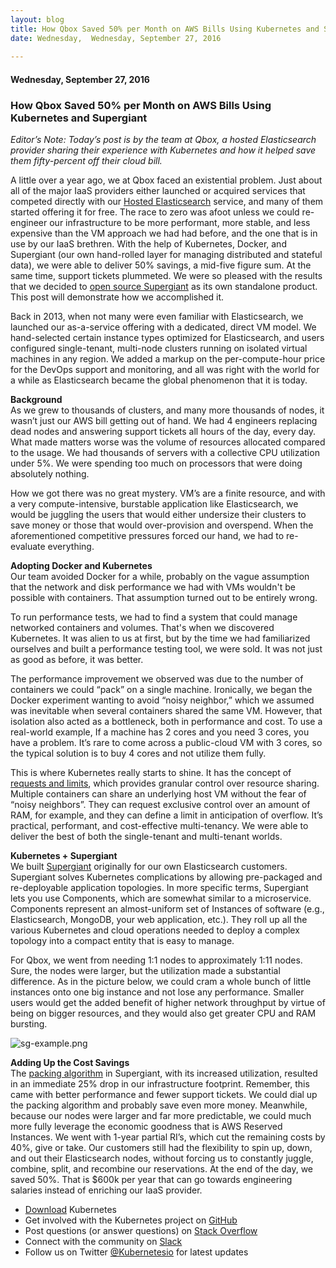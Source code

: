 ```yaml
---
layout: blog
title: How Qbox Saved 50% per Month on AWS Bills Using Kubernetes and Supergiant
date: Wednesday,  Wednesday, September 27, 2016 
 
---
```

#### Wednesday, September 27, 2016 
### How Qbox Saved 50% per Month on AWS Bills Using Kubernetes and Supergiant 
_Editor’s Note: Today’s post is by the team at Qbox, a hosted Elasticsearch provider sharing their experience with Kubernetes and how it helped save them fifty-percent off their cloud bill.&nbsp;_  
  
A little over a year ago, we at Qbox faced an existential problem. Just about all of the major IaaS providers either launched or acquired services that competed directly with our [Hosted Elasticsearch](https://qbox.io/) service, and many of them started offering it for free. The race to zero was afoot unless we could re-engineer our infrastructure to be more performant, more stable, and less expensive than the VM approach we had had before, and the one that is in use by our IaaS brethren. With the help of Kubernetes, Docker, and Supergiant (our own hand-rolled layer for managing distributed and stateful data), we were able to deliver 50% savings, a mid-five figure sum. At the same time, support tickets plummeted. We were so pleased with the results that we decided to [open source Supergiant](https://github.com/supergiant/supergiant) as its own standalone product. This post will demonstrate how we accomplished it.  
  
Back in 2013, when not many were even familiar with Elasticsearch, we launched our as-a-service offering with a dedicated, direct VM model. We hand-selected certain instance types optimized for Elasticsearch, and users configured single-tenant, multi-node clusters running on isolated virtual machines in any region. We added a markup on the per-compute-hour price for the DevOps support and monitoring, and all was right with the world for a while as Elasticsearch became the global phenomenon that it is today.  
  
**Background**  
As we grew to thousands of clusters, and many more thousands of nodes, it wasn’t just our AWS bill getting out of hand. We had 4 engineers replacing dead nodes and answering support tickets all hours of the day, every day. What made matters worse was the volume of resources allocated compared to the usage. We had thousands of servers with a collective CPU utilization under 5%. We were spending too much on processors that were doing absolutely nothing.&nbsp;  
  
How we got there was no great mystery. VM’s are a finite resource, and with a very compute-intensive, burstable application like Elasticsearch, we would be juggling the users that would either undersize their clusters to save money or those that would over-provision and overspend. When the aforementioned competitive pressures forced our hand, we had to re-evaluate everything.  
  
**Adopting Docker and Kubernetes**  
Our team avoided Docker for a while, probably on the vague assumption that the network and disk performance we had with VMs wouldn't be possible with containers. That assumption turned out to be entirely wrong.  
  
To run performance tests, we had to find a system that could manage networked containers and volumes. That's when we discovered Kubernetes. It was alien to us at first, but by the time we had familiarized ourselves and built a performance testing tool, we were sold. It was not just as good as before, it was better.  
  
The performance improvement we observed was due to the number of containers we could “pack” on a single machine. Ironically, we began the Docker experiment wanting to avoid “noisy neighbor,” which we assumed was inevitable when several containers shared the same VM. However, that isolation also acted as a bottleneck, both in performance and cost. To use a real-world example, If a machine has 2 cores and you need 3 cores, you have a problem. It’s rare to come across a public-cloud VM with 3 cores, so the typical solution is to buy 4 cores and not utilize them fully.  
  
This is where Kubernetes really starts to shine. It has the concept of [requests and limits](http://kubernetes.io/docs/user-guide/compute-resources/), which provides granular control over resource sharing. Multiple containers can share an underlying host VM without the fear of “noisy neighbors”. They can request exclusive control over an amount of RAM, for example, and they can define a limit in anticipation of overflow. It’s practical, performant, and cost-effective multi-tenancy. We were able to deliver the best of both the single-tenant and multi-tenant worlds.  
  
**Kubernetes + Supergiant**  
We built [Supergiant](https://supergiant.io/) originally for our own Elasticsearch customers. Supergiant solves Kubernetes complications by allowing pre-packaged and re-deployable application topologies. In more specific terms, Supergiant lets you use Components, which are somewhat similar to a microservice. Components represent an almost-uniform set of Instances of software (e.g., Elasticsearch, MongoDB, your web application, etc.). They roll up all the various Kubernetes and cloud operations needed to deploy a complex topology into a compact entity that is easy to manage.  
  
For Qbox, we went from needing 1:1 nodes to approximately 1:11 nodes. Sure, the nodes were larger, but the utilization made a substantial difference. As in the picture below, we could cram a whole bunch of little instances onto one big instance and not lose any performance. Smaller users would get the added benefit of higher network throughput by virtue of being on bigger resources, and they would also get greater CPU and RAM bursting.  
  
 ![sg-example.png](https://lh6.googleusercontent.com/vV7vzgS8fl-wJSTVbtE7aveWwBf2kXH348ItU0uvakWa-TeO9sJQxr9IuccNa1L9NOLqIBWEDg1ASgChjoBdeDgkiazJ0z9x4r439YukgVz3yOXcouCZXaPjMQOXjmWTm8tBBOqh)  
  
**Adding Up the Cost Savings**  
The [packing algorithm](https://supergiant.io/blog/supergiant-packing-algorithm-unique-save-money) in Supergiant, with its increased utilization, resulted in an immediate 25% drop in our infrastructure footprint. Remember, this came with better performance and fewer support tickets. We could dial up the packing algorithm and probably save even more money. Meanwhile, because our nodes were larger and far more predictable, we could much more fully leverage the economic goodness that is AWS Reserved Instances. We went with 1-year partial RI’s, which cut the remaining costs by 40%, give or take. Our customers still had the flexibility to spin up, down, and out their Elasticsearch nodes, without forcing us to constantly juggle, combine, split, and recombine our reservations. At the end of the day, we saved 50%. That is $600k per year that can go towards engineering salaries instead of enriching our IaaS provider.&nbsp;  
  
  
  

- [Download](http://get.k8s.io/) Kubernetes
- Get involved with the Kubernetes project on [GitHub](https://github.com/kubernetes/kubernetes)&nbsp;
- Post questions (or answer questions) on [Stack Overflow](http://stackoverflow.com/questions/tagged/kubernetes)&nbsp;
- Connect with the community on [Slack](http://slack.k8s.io/)
- Follow us on Twitter [@Kubernetesio](https://twitter.com/kubernetesio) for latest updates
  

  

